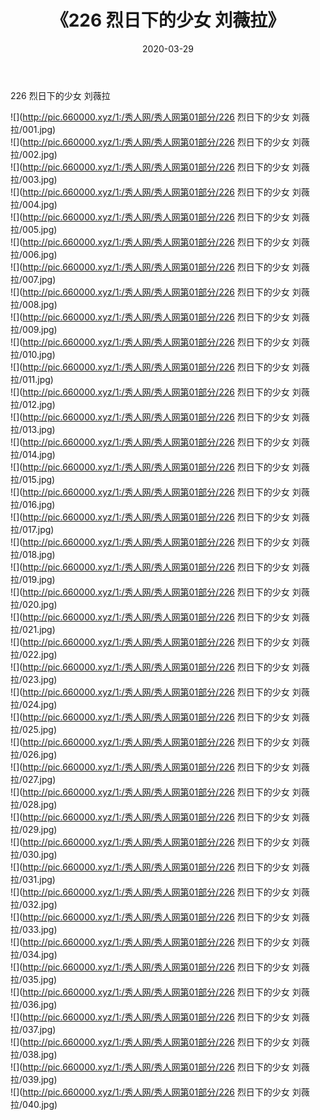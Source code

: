 ﻿---
layout: post
title:  《226 烈日下的少女 刘薇拉》
date:   2020-03-29
img: http://pic.660000.xyz/1:/秀人网/秀人网第01部分/226 烈日下的少女 刘薇拉/000.jpg
categories: [美女, 清纯, 唯美]
---

226 烈日下的少女 刘薇拉

  ![](http://pic.660000.xyz/1:/秀人网/秀人网第01部分/226 烈日下的少女 刘薇拉/001.jpg) <br> ![](http://pic.660000.xyz/1:/秀人网/秀人网第01部分/226 烈日下的少女 刘薇拉/002.jpg) <br> ![](http://pic.660000.xyz/1:/秀人网/秀人网第01部分/226 烈日下的少女 刘薇拉/003.jpg) <br> ![](http://pic.660000.xyz/1:/秀人网/秀人网第01部分/226 烈日下的少女 刘薇拉/004.jpg) <br> ![](http://pic.660000.xyz/1:/秀人网/秀人网第01部分/226 烈日下的少女 刘薇拉/005.jpg) <br> ![](http://pic.660000.xyz/1:/秀人网/秀人网第01部分/226 烈日下的少女 刘薇拉/006.jpg) <br> ![](http://pic.660000.xyz/1:/秀人网/秀人网第01部分/226 烈日下的少女 刘薇拉/007.jpg) <br> ![](http://pic.660000.xyz/1:/秀人网/秀人网第01部分/226 烈日下的少女 刘薇拉/008.jpg) <br> ![](http://pic.660000.xyz/1:/秀人网/秀人网第01部分/226 烈日下的少女 刘薇拉/009.jpg) <br> ![](http://pic.660000.xyz/1:/秀人网/秀人网第01部分/226 烈日下的少女 刘薇拉/010.jpg) <br> ![](http://pic.660000.xyz/1:/秀人网/秀人网第01部分/226 烈日下的少女 刘薇拉/011.jpg) <br> ![](http://pic.660000.xyz/1:/秀人网/秀人网第01部分/226 烈日下的少女 刘薇拉/012.jpg) <br> ![](http://pic.660000.xyz/1:/秀人网/秀人网第01部分/226 烈日下的少女 刘薇拉/013.jpg) <br> ![](http://pic.660000.xyz/1:/秀人网/秀人网第01部分/226 烈日下的少女 刘薇拉/014.jpg) <br> ![](http://pic.660000.xyz/1:/秀人网/秀人网第01部分/226 烈日下的少女 刘薇拉/015.jpg) <br> ![](http://pic.660000.xyz/1:/秀人网/秀人网第01部分/226 烈日下的少女 刘薇拉/016.jpg) <br> ![](http://pic.660000.xyz/1:/秀人网/秀人网第01部分/226 烈日下的少女 刘薇拉/017.jpg) <br> ![](http://pic.660000.xyz/1:/秀人网/秀人网第01部分/226 烈日下的少女 刘薇拉/018.jpg) <br> ![](http://pic.660000.xyz/1:/秀人网/秀人网第01部分/226 烈日下的少女 刘薇拉/019.jpg) <br> ![](http://pic.660000.xyz/1:/秀人网/秀人网第01部分/226 烈日下的少女 刘薇拉/020.jpg) <br> ![](http://pic.660000.xyz/1:/秀人网/秀人网第01部分/226 烈日下的少女 刘薇拉/021.jpg) <br> ![](http://pic.660000.xyz/1:/秀人网/秀人网第01部分/226 烈日下的少女 刘薇拉/022.jpg) <br> ![](http://pic.660000.xyz/1:/秀人网/秀人网第01部分/226 烈日下的少女 刘薇拉/023.jpg) <br> ![](http://pic.660000.xyz/1:/秀人网/秀人网第01部分/226 烈日下的少女 刘薇拉/024.jpg) <br> ![](http://pic.660000.xyz/1:/秀人网/秀人网第01部分/226 烈日下的少女 刘薇拉/025.jpg) <br> ![](http://pic.660000.xyz/1:/秀人网/秀人网第01部分/226 烈日下的少女 刘薇拉/026.jpg) <br> ![](http://pic.660000.xyz/1:/秀人网/秀人网第01部分/226 烈日下的少女 刘薇拉/027.jpg) <br> ![](http://pic.660000.xyz/1:/秀人网/秀人网第01部分/226 烈日下的少女 刘薇拉/028.jpg) <br> ![](http://pic.660000.xyz/1:/秀人网/秀人网第01部分/226 烈日下的少女 刘薇拉/029.jpg) <br> ![](http://pic.660000.xyz/1:/秀人网/秀人网第01部分/226 烈日下的少女 刘薇拉/030.jpg) <br> ![](http://pic.660000.xyz/1:/秀人网/秀人网第01部分/226 烈日下的少女 刘薇拉/031.jpg) <br> ![](http://pic.660000.xyz/1:/秀人网/秀人网第01部分/226 烈日下的少女 刘薇拉/032.jpg) <br> ![](http://pic.660000.xyz/1:/秀人网/秀人网第01部分/226 烈日下的少女 刘薇拉/033.jpg) <br> ![](http://pic.660000.xyz/1:/秀人网/秀人网第01部分/226 烈日下的少女 刘薇拉/034.jpg) <br> ![](http://pic.660000.xyz/1:/秀人网/秀人网第01部分/226 烈日下的少女 刘薇拉/035.jpg) <br> ![](http://pic.660000.xyz/1:/秀人网/秀人网第01部分/226 烈日下的少女 刘薇拉/036.jpg) <br> ![](http://pic.660000.xyz/1:/秀人网/秀人网第01部分/226 烈日下的少女 刘薇拉/037.jpg) <br> ![](http://pic.660000.xyz/1:/秀人网/秀人网第01部分/226 烈日下的少女 刘薇拉/038.jpg) <br> ![](http://pic.660000.xyz/1:/秀人网/秀人网第01部分/226 烈日下的少女 刘薇拉/039.jpg) <br> ![](http://pic.660000.xyz/1:/秀人网/秀人网第01部分/226 烈日下的少女 刘薇拉/040.jpg) <br>